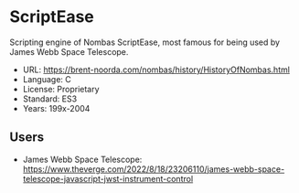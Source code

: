 # ScriptEase

Scripting engine of Nombas ScriptEase, most famous for being used by James Webb Space Telescope.

* URL:        https://brent-noorda.com/nombas/history/HistoryOfNombas.html
* Language:   C
* License:    Proprietary
* Standard:   ES3
* Years:      199x-2004

## Users

* James Webb Space Telescope: https://www.theverge.com/2022/8/18/23206110/james-webb-space-telescope-javascript-jwst-instrument-control
